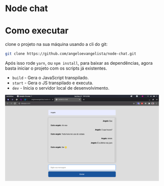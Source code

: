 # Node chat

# Como executar

clone o projeto na sua máquina usando a cli do git:

```bash
git clone https://github.com/angeloevangelista/node-chat.git
```

Após isso rode `yarn`, ou `npm install`, para baixar as dependências, agora basta iniciar o projeto com os scripts já existentes.

- `build` - Gera o JavaScript transpilado.
- `start` - Gera o JS transpilado e executa.
- `dev` - Inicia o servidor local de desenvolvimento.

![Screenshot do chat](./.github/images/preview.png)
